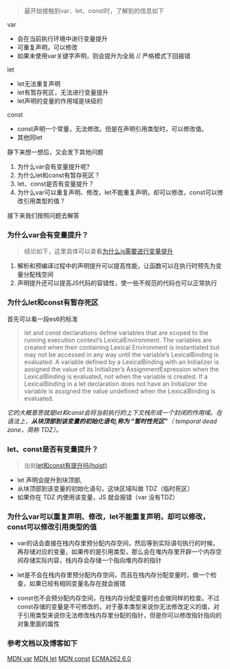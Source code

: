 > 最开始接触到var、let、const时，了解到的信息如下

var
- 会在当前执行环境中进行变量提升
- 可重复声明，可以修改
- 如果未使用var关键字声明，则会提升为全局  // 严格模式下回报错

let 
- let无法重复声明
- let有暂存死区，无法进行变量提升
- let声明的变量的作用域是块级的

const
- const声明一个常量，无法修改。但是在声明引用类型时，可以修改值。
- 其他同let

静下来想一想后，又会发下其他问题
1. 为什么var会有变量提升呢?
2. 为什么let和const有暂存死区？
3. let、const是否有变量提升？
4. 为什么var可以重复声明、修改，let不能重复声明，却可以修改，const可以修改引用类型的值？

接下来我们按照问题去解答

### 为什么var会有变量提升？
> 结论如下，这里具体可以查看[为什么js需要进行变量提升](https://segmentfault.com/q/1010000013591021)
1. 解析和预编译过程中的声明提升可以提高性能，让函数可以在执行时预先为变量分配栈空间
2. 声明提升还可以提高JS代码的容错性，使一些不规范的代码也可以正常执行


### 为什么let和const有暂存死区
首先可以看一段es6的标准
> let and const declarations define variables that are scoped to the running execution context’s LexicalEnvironment. The variables are created when their containing Lexical Environment is instantiated but may not be accessed in any way until the variable’s LexicalBinding is evaluated. A variable defined by a LexicalBinding with an Initializer is assigned the value of its Initializer’s AssignmentExpression when the LexicalBinding is evaluated, not when the variable is created. If a LexicalBinding in a let declaration does not have an Initializer the variable is assigned the value undefined when the LexicalBinding is evaluated.

_它的大概意思就是let和const会将当前执行的上下文栈形成一个封闭的作用域。在语法上，**从块顶部到该变量的初始化语句,称为 “暂时性死区”**（ temporal dead zone，简称 TDZ）。_

### let、const是否有变量提升？
> 出处[let和const有提升吗(hoist)](https://zhuanlan.zhihu.com/p/27558914)
- let 声明会提升到块顶部,
- 从块顶部到该变量的初始化语句，这块区域叫做 TDZ（临时死区）
- 如果你在 TDZ 内使用该变量，JS 就会报错（var 没有TDZ）

### 为什么var可以重复声明、修改，let不能重复声明，却可以修改，const可以修改引用类型的值
- var的话会直接在栈内存里预分配内存空间，然后等到实际语句执行的时候，再存储对应的变量，如果传的是引用类型，那么会在堆内存里开辟一个内存空间存储实际内容，栈内存会存储一个指向堆内存的指针

- let是不会在栈内存里预分配内存空间，而且在栈内存分配变量时，做一个检查，如果已经有相同变量名存在就会报错

- const也不会预分配内存空间，在栈内存分配变量时也会做同样的检查。不过const存储的变量是不可修改的，对于基本类型来说你无法修改定义的值，对于引用类型来说你无法修改栈内存里分配的指针，但是你可以修改指针指向的对象里面的属性


### 参考文档以及博客如下
[MDN var](https://developer.mozilla.org/zh-CN/docs/Web/JavaScript/Reference/Statements/var)
[MDN let](https://developer.mozilla.org/zh-CN/docs/Web/JavaScript/Reference/Statements/let)
[MDN const](https://developer.mozilla.org/zh-CN/docs/Web/JavaScript/Reference/Statements/const)
[ECMA262 6.0](http://www.ecma-international.org/ecma-262/6.0/#sec-let-and-const-declarations)
